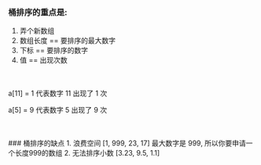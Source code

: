 ### 桶排序的重点是:
1. 弄个新数组
2. 数组长度 == 要排序的最大数字
3. 下标 == 要排序的数字
4. 值 == 出现次数
      
<br>   
<br>
a[11] = 1
代表数字 11 出现了 1 次

a[5] = 9
代表数字 5 出现了 9 次


<br>
<br>
### 桶排序的缺点
  1. 浪费空间   
    [1, 999, 23, 17] 最大数字是 999, 所以你要申请一个长度999的数组
  2. 无法排序小数   
    [3.23, 9.5, 1.1]


